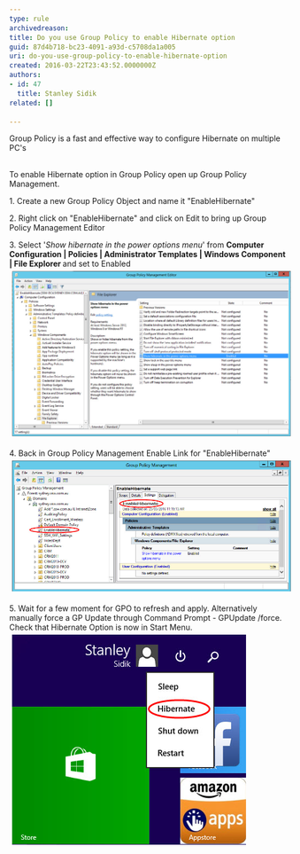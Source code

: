 ```yaml
---
type: rule
archivedreason: 
title: Do you use Group Policy to enable Hibernate option
guid: 87d4b718-bc23-4091-a93d-c5708da1a005
uri: do-you-use-group-policy-to-enable-hibernate-option
created: 2016-03-22T23:43:52.0000000Z
authors:
- id: 47
  title: Stanley Sidik
related: []

---
```



Group Policy is a fast and effective way to configure Hibernate on multiple PC's
<br><excerpt class='endintro'></excerpt><br>
<p>​To enable Hibernate option in Group Policy open up Group Policy Management. </p><p>1. Create a new Group Policy Object and name it "EnableHibernate"</p><p>2. Right click on "EnableHibernate" and click on Edit to bring up Group Policy Management Editor</p><p>3. Select '<em>Show hibernate in the power options menu</em>' from <strong>Computer Configuration | Policies | Administrator Templates | Windows Component | File Explorer </strong>and set to Enabled<br><img src="HibernateGPO.jpg" alt="HibernateGPO.jpg" style="margin:5px;width:808px;" /><br></p><p>4. Back in Group Policy Management Enable Link for "EnableHibernate"  <br><img src="GPOLink.jpg" alt="GPOLink.jpg" style="margin:5px;width:808px;" /><br></p><p>5. Wait for a few moment for GPO to refresh and apply. Alternatively manually force a GP Update through Command Prompt - GPUpdate /force. Check that Hibernate Option is now in Start Menu.<br><img src="StartHibernateEnabled.jpg" alt="StartHibernateEnabled.jpg" style="margin:5px;" /><br></p><p><br></p>


